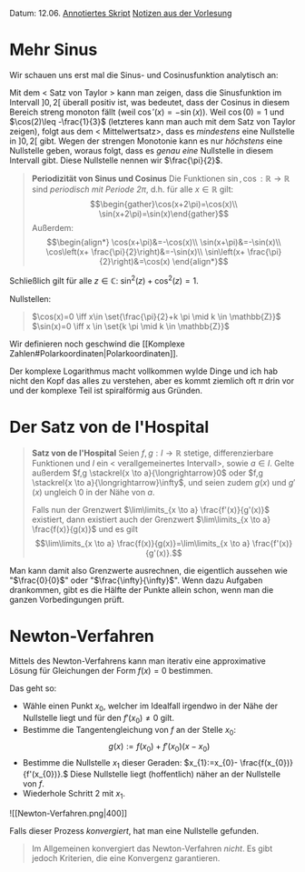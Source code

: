 Datum: 12.06.
[Annotiertes Skript](https://ecampus.uni-bonn.de/goto_ecampus_file_3062029_download.html)
[Notizen aus der Vorlesung](https://ecampus.uni-bonn.de/goto_ecampus_file_3062030_download.html)

# Mehr Sinus
Wir schauen uns erst mal die Sinus- und Cosinusfunktion analytisch an:

Mit dem < Satz von Taylor > kann man zeigen, dass die Sinusfunktion im Intervall $]0,2[$ überall positiv ist, was bedeutet, dass der Cosinus in diesem Bereich streng monoton fällt (weil $\cos'(x)=-\sin(x)$).
Weil $\cos(0)=1$ und $\cos(2)\leq -\frac{1}{3}$ (letzteres kann man auch mit dem Satz von Taylor zeigen), folgt aus dem < Mittelwertsatz>, dass es *mindestens* eine Nullstelle in $]0,2[$ gibt. Wegen der strengen Monotonie kann es nur *höchstens* eine Nullstelle geben, woraus folgt, dass es *genau eine* Nullstelle in diesem Intervall gibt.
Diese Nullstelle nennen wir $\frac{\pi}{2}$.

> **Periodizität von Sinus und Cosinus**
> Die Funktionen $\sin, \cos : \mathbb{R}\to \mathbb{R}$ sind *periodisch mit Periode $2 \pi$*, d.h. für alle $x\in \mathbb{R}$ gilt: $$\begin{gather}\cos(x+2\pi)=\cos(x)\\ \sin(x+2\pi)=\sin(x)\end{gather}$$
> Außerdem: $$\begin{align*}
\cos(x+\pi)&=-\cos(x)\\
\sin(x+\pi)&=-\sin(x)\\
\cos\left(x+ \frac{\pi}{2}\right)&=-\sin(x)\\
\sin\left(x+ \frac{\pi}{2}\right)&=\cos(x)
\end{align*}$$

Schließlich gilt für alle $z\in \mathbb{C}$: $\sin^{2}(z)+\cos^{2}(z)=1$.

Nullstellen:
> $\cos(x)=0 \iff x\in \set{\frac{\pi}{2}+k \pi \mid k \in \mathbb{Z}}$
> $\sin(x)=0 \iff x \in \set{k \pi \mid k \in \mathbb{Z}}$

Wir definieren noch geschwind die [[Komplexe Zahlen#Polarkoordinaten|Polarkoordinaten]].

Der komplexe Logarithmus macht vollkommen wylde Dinge und ich hab nicht den Kopf das alles zu verstehen, aber es kommt ziemlich oft $\pi$ drin vor und der komplexe Teil ist spiralförmig aus Gründen.

# Der Satz von de l'Hospital

> **Satz von de l'Hospital**
> Seien $f,g: I \to \mathbb{R}$ stetige, differenzierbare Funktionen und $I$ ein < verallgemeinertes Intervall>, sowie $a\in I$.
> Gelte außerdem $f,g \stackrel{x \to a}{\longrightarrow}0$ oder $f,g \stackrel{x \to a}{\longrightarrow}\infty$, und seien zudem $g(x)$ und $g'(x)$ ungleich 0 in der Nähe von $a$.
> 
> Falls nun der Grenzwert $\lim\limits_{x \to a} \frac{f'(x)}{g'(x)}$ existiert, dann existiert auch der Grenzwert $\lim\limits_{x \to a} \frac{f(x)}{g(x)}$ und es gilt $$\lim\limits_{x \to a} \frac{f(x)}{g(x)}=\lim\limits_{x \to a} \frac{f'(x)}{g'(x)}.$$

Man kann damit also Grenzwerte ausrechnen, die eigentlich aussehen wie "$\frac{0}{0}$" oder "$\frac{\infty}{\infty}$".
Wenn dazu Aufgaben drankommen, gibt es die Hälfte der Punkte allein schon, wenn man die ganzen Vorbedingungen prüft.

# Newton-Verfahren

Mittels des Newton-Verfahrens kann man iterativ eine approximative Lösung für Gleichungen der Form $f(x)=0$ bestimmen.

Das geht so:
- Wähle einen Punkt $x_{0}$, welcher im Idealfall irgendwo in der Nähe der Nullstelle liegt und für den $f'(x_{0})\neq 0$ gilt.
- Bestimme die Tangentengleichung von $f$ an der Stelle $x_{0}$: $$g(x):=f(x_{0})+f'(x_{0})(x-x_{0})$$
- Bestimme die Nullstelle $x_{1}$ dieser Geraden: $x_{1}:=x_{0}- \frac{f(x_{0})}{f'(x_{0})}.$ Diese Nullstelle liegt (hoffentlich) näher an der Nullstelle von $f$.
- Wiederhole Schritt 2 mit $x_{1}$.

![[Newton-Verfahren.png|400]]

Falls dieser Prozess *konvergiert*, hat man eine Nullstelle gefunden. 

> Im Allgemeinen konvergiert das Newton-Verfahren *nicht*.
> Es gibt jedoch Kriterien, die eine Konvergenz garantieren.

